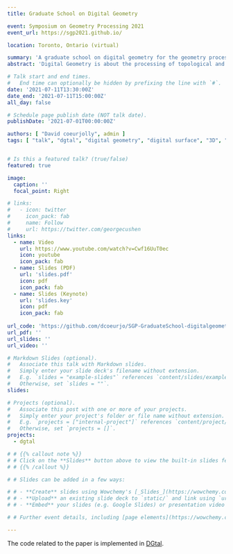 ```yaml
---
title: Graduate School on Digital Geometry

event: Symposium on Geometry Processing 2021
event_url: https://sgp2021.github.io/

location: Toronto, Ontario (virtual)

summary: 'A graduate school on digital geometry for the geometry processing community.'
abstract: 'Digital Geometry is about the processing of topological and geometrical objects defined in regular lattices (e.g. collection of voxels in 3d). Whereas representing quantities on regular, hierarchical or adaptive grids is a classical approach to spatially discretize a domain, processing the geometry of such objects requires us to revisit classical results from continuous or discrete mathematics.  In this course, we will review tools and results that have been designed specifically to the geometry processing in Z^d. More precisely, we will present how processing regularly spaced data with integer coordinate embeddings may impact computational geometry algorithms, and how stability results (multigrid convergence) of differential quantities estimators (curvature tensor, Laplace-Beltrami,..) on boundaries of digital objects can be designed. Finally, we will present some elements of discrete calculus on digital surfaces. Lastly, we will briefly give a demo of the DGtal library (dgtal.org) which contains a wide class of algorithms dedicated to the processing of such specific data.'

# Talk start and end times.
#   End time can optionally be hidden by prefixing the line with `#`.
date: '2021-07-11T13:30:00Z'
date_end: '2021-07-11T15:00:00Z'
all_day: false

# Schedule page publish date (NOT talk date).
publishDate: '2021-07-01T00:00:00Z'

authors: [ "David coeurjolly", admin ]
tags: [ "talk", "dgtal", "digital geometry", "digital surface", "3D", "nD", "discrete geometric estimator", "digital topology", "distance transform", "multigrid convergence" ]


# Is this a featured talk? (true/false)
featured: true

image:
  caption: ''
  focal_point: Right

# links:
#   - icon: twitter
#     icon_pack: fab
#     name: Follow
#     url: https://twitter.com/georgecushen
links:
  - name: Video
    url: https://www.youtube.com/watch?v=Cwf16UuT0ec
    icon: youtube
    icon_pack: fab
  - name: Slides (PDF)
    url: 'slides.pdf'
    icon: pdf
    icon_pack: fab
  - name: Slides (Keynote)
    url: 'slides.key'
    icon: pdf
    icon_pack: fab
    
url_code: 'https://github.com/dcoeurjo/SGP-GraduateSchool-digitalgeometry'
url_pdf: ''
url_slides: ''
url_video: ''

# Markdown Slides (optional).
#   Associate this talk with Markdown slides.
#   Simply enter your slide deck's filename without extension.
#   E.g. `slides = "example-slides"` references `content/slides/example-slides.md`.
#   Otherwise, set `slides = ""`.
slides: 

# Projects (optional).
#   Associate this post with one or more of your projects.
#   Simply enter your project's folder or file name without extension.
#   E.g. `projects = ["internal-project"]` references `content/project/deep-learning/index.md`.
#   Otherwise, set `projects = []`.
projects:
  - dgtal

# # {{% callout note %}}
# # Click on the **Slides** button above to view the built-in slides feature.
# # {{% /callout %}}

# # Slides can be added in a few ways:

# # - **Create** slides using Wowchemy's [_Slides_](https://wowchemy.com/docs/managing-content/#create-slides) feature and link using `slides` parameter in the front matter of the talk file
# # - **Upload** an existing slide deck to `static/` and link using `url_slides` parameter in the front matter of the talk file
# # - **Embed** your slides (e.g. Google Slides) or presentation video on this page using [shortcodes](https://wowchemy.com/docs/writing-markdown-latex/).

# # Further event details, including [page elements](https://wowchemy.com/docs/writing-markdown-latex/) such as image galleries, can be added to the body of this page.

---
```


The code related to the paper is implemented in
[DGtal](https://dgtal-team.github.io/doc-nightly/moduleCurvatureMeasures.html).

